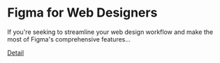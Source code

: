 # Figma for Web Designers

If you're seeking to streamline your web design workflow and make the most of Figma's comprehensive features… 

[Detail](https://eduitfree.com/courses/figma-for-web-designers)